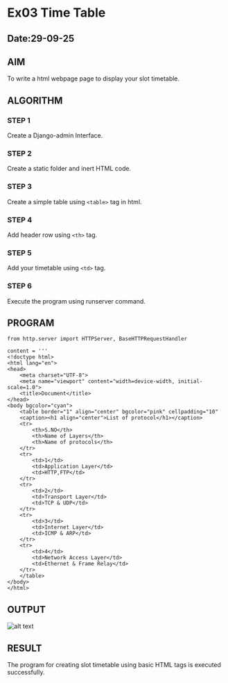 # Ex03 Time Table
## Date:29-09-25

## AIM
To write a html webpage page to display your slot timetable.

## ALGORITHM
### STEP 1
Create a Django-admin Interface.

### STEP 2
Create a static folder and inert HTML code.

### STEP 3
Create a simple table using ```<table>``` tag in html.

### STEP 4
Add header row using ```<th>``` tag.

### STEP 5
Add your timetable using ```<td>``` tag.

### STEP 6
Execute the program using runserver command.

## PROGRAM
```
from http.server import HTTPServer, BaseHTTPRequestHandler

content = '''
<!doctype html>
<html lang="en">
<head>
    <meta charset="UTF-8">
    <meta name="viewport" content="width=device-width, initial-scale=1.0">
    <title>Document</title>
</head>
<body bgcolor="cyan">
    <table border="1" align="center" bgcolor="pink" cellpadding="10"
    <caption><h1 align="center">List of protocol</h1></caption>
    <tr>
        <th>S.NO</th>
        <th>Name of Layers</th>
        <th>Name of protocols</th>
    </tr>
    <tr>
        <td>1</td>
        <td>Application Layer</td>
        <td>HTTP,FTP</td>
    </tr>
    <tr>
        <td>2</td>
        <td>Transport Layer</td>
        <td>TCP & UDP</td>
    </tr>
    <tr>
        <td>3</td>
        <td>Internet Layer</td>
        <td>ICMP & ARP</td>
    </tr>
    <tr>
        <td>4</td>
        <td>Network Access Layer</td>
        <td>Ethernet & Frame Relay</td>
    </tr>
    </table>
</body>
</html>
```

## OUTPUT
![alt text](image-1.png)

## RESULT
The program for creating slot timetable using basic HTML tags is executed successfully.
